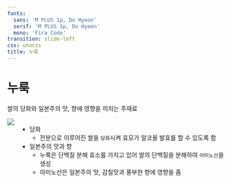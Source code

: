 ```yaml
---
fonts:
  sans: 'M PLUS 1p, Do Hyeon'
  serif: 'M PLUS 1p, Do Hyeon'
  mono: 'Fira Code'
transition: slide-left
css: unocss
title: 누룩
---
```


# 누룩
쌀의 당화와 일본주의 맛, 향에 영향을 끼치는 주재료

<div class="mt-2" style="display: flex; gap: 12px">
  <div>
    <img src="/images/kouji.png" class="h-77 rounded shadow">
  </div>
  <div>
    <ul>
      <li>
        당화
        <ul>
          <li>
           전분으로 이루어진 쌀을 <code v-mark.circle.red="1">당화</code>시켜 효모가 알코올 발효를 할 수 있도록 함
          </li>
        </ul>
      </li>
      <li>
        일본주의 맛과 향
        <ul>
          <li>
           누룩은 단백질 분해 효소를 가지고 있어 쌀의 단백질을 분해하여 <code v-mark.circle.red="2">아미노산</code>을 생성
          </li>
          <li>
            아미노산은 일본주의 맛, 감칠맛과 풍부한 향에 영향을 줌 
          </li>
        </ul>
      </li>
    </ul>
  </div>
</div>

